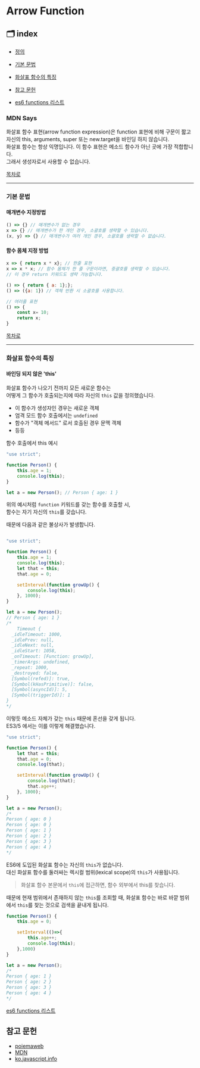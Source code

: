 # Arrow Function

## 🗂 index

- [정의](#mdn-says)
- [기본 문법](#기본-문법)
- [화살표 함수의 특징](#화살표-함수의-특징)
- [참고 문헌](#참고-문헌)

- [es6 functions 리스트](https://github.com/Minsoo-web/es_features/tree/master/es6#functions)

### MDN Says

화살표 함수 표현(arrow function expression)은 function 표현에 비해 구문이 짧고  
자신의 this, arguments, super 또는 new.target을 바인딩 하지 않습니다.  
화살표 함수는 항상 익명입니다. 이 함수 표현은 메소드 함수가 아닌 곳에 가장 적합합니다.  
그래서 생성자로서 사용할 수 없습니다.

[목차로](#-index)

---

### 기본 문법

#### 매개변수 지정방법

```JavaScript
() => {} // 매개변수가 없는 경우
x => {} // 매개변수가 한 개인 경우, 소괄호를 생략할 수 있습니다.
(x, y) => {} // 매개변수가 여러 개인 경우, 소괄호를 생략할 수 없습니다.

```

#### 함수 몸체 지정 방법

```JavaScript
x => { return x * x}; // 한줄 표현
x => x * x; // 함수 몸체가 한 줄 구문이라면, 중괄호를 생략할 수 있습니다.
// 이 경우 return 키워드도 생략 가능합니다.

() => { return { a: 1};};
() => ({a: 1}) // 객체 반환 시 소괄호를 사용합니다.

// 여러줄 표현
() => {
    const x= 10;
    return x;
}
```

[목차로](#-index)

---

### 화살표 함수의 특징

#### 바인딩 되지 않은 'this'

화살표 함수가 나오기 전까지 모든 새로운 함수는  
어떻게 그 함수가 호출되는지에 따라 자신의 `this` 값을 정의했습니다.

- 이 함수가 생성자인 경우는 새로운 객체
- 엄격 모드 함수 호출에서는 `undefined`
- 함수가 "객체 메서드" 로서 호출된 경우 문맥 객체
- 등등

함수 호출에서 this 예시

```JavaScript
"use strict";

function Person() {
    this.age = 1;
    console.log(this);
}

let a = new Person(); // Person { age: 1 }

```

위의 예시처럼 `function` 키워드를 갖는 함수를 호출할 시,  
함수는 자기 자신의 `this`를 갖습니다.

때문에 다음과 같은 불상사가 발생합니다.

```JavaScript

"use strict";

function Person() {
    this.age = 1;
    console.log(this);
    let that = this;
    that.age = 0;

    setInterval(function growUp() {
        console.log(this);
    }, 1000);
}

let a = new Person();
// Person { age: 1 }
/*
    Timeout {
  _idleTimeout: 1000,
  _idlePrev: null,
  _idleNext: null,
  _idleStart: 1058,
  _onTimeout: [Function: growUp],
  _timerArgs: undefined,
  _repeat: 1000,
  _destroyed: false,
  [Symbol(refed)]: true,
  [Symbol(kHasPrimitive)]: false,
  [Symbol(asyncId)]: 5,
  [Symbol(triggerId)]: 1
}
*/

```

이렇듯 메소드 자체가 갖는 `this` 때문에 혼선을 갖게 됩니다.  
ES3/5 에서는 이를 이렇게 해결했습니다.

```JavaScript
"use strict";

function Person() {
    let that = this;
    that.age = 0;
    console.log(that);

    setInterval(function growUp() {
        console.log(that);
        that.age++;
    }, 1000);
}

let a = new Person();
/*
Person { age: 0 }
Person { age: 0 }
Person { age: 1 }
Person { age: 2 }
Person { age: 3 }
Person { age: 4 }
*/
```

ES6에 도입된 화살표 함수는 자신의 `this`가 없습니다.  
대신 화살표 함수를 둘러싸는 렉시컬 범위(lexical scope)의 `this`가 사용됩니다.

> 화살표 함수 본문에서 `this`에 접근하면, 함수 외부에서 this를 찾습니다.

때문에 현재 범위에서 존재하지 않는 `this`를 조회할 때, 화살표 함수는 바로 바깥 범위에서 `this`를 찾는 것으로 검색을 끝내게 됩니다.

```JavaScript
function Person() {
    this.age = 0;

    setInterval(()=>{
        this.age++;
        console.log(this);
    },1000)
}

let a = new Person();
/*
Person { age: 1 }
Person { age: 2 }
Person { age: 3 }
Person { age: 4 }
*/
```

[es6 functions 리스트](https://github.com/Minsoo-web/es_features/tree/master/es6#functions)

## 참고 문헌

- [poiemaweb](https://poiemaweb.com/es6-arrow-function)
- [MDN](https://developer.mozilla.org/ko/docs/Web/JavaScript/Reference/Functions/%EC%95%A0%EB%A1%9C%EC%9A%B0_%ED%8E%91%EC%85%98)
- [ko.javascript.info](https://ko.javascript.info/arrow-functions)
